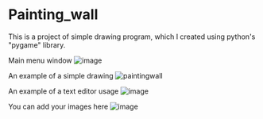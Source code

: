 # Painting_wall
This is a project of simple drawing program, which I created using python's "pygame" library.

Main menu window
![image](https://user-images.githubusercontent.com/101999487/178426889-b66b674a-e0e2-4672-8c09-80630aa3c509.png)

An example of a simple drawing
![paintingwall](https://user-images.githubusercontent.com/101999487/177722945-a12cf9b6-7c96-4ca1-92a4-7b19c44aa478.PNG)

An example of a text editor usage
![image](https://user-images.githubusercontent.com/101999487/179178894-f9e81a47-3169-4db9-a00d-8e6c7a572a83.png)

You can add your images here
![image](https://user-images.githubusercontent.com/101999487/179461471-f16aac56-c30c-4f33-8f50-b1732f69ce65.png)

